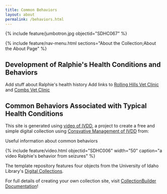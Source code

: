 ```yaml
---
title: Common Behaviors
layout: about
permalink: /behaviors.html
---
```


{% include feature/jumbotron.jpg objectid="SDHC067" %}

{% include feature/nav-menu.html sections="About the Collection;About the About Page" %}

## Development of Ralphie's Health Conditions and Behaviors

Add stuff about Ralphie's health history
Add links to [Rolling Hills Vet Clinic](https://rollinghillsvethospital.com/) and [Combs Vet Clinic](https://www.combsvetclinic.com/)

## Common Behaviors Associated with Typical Health Conditions

This site is generated using [video of IVDD](https://www.youtube.com/watch?v=u3DFNXvUEH0), a project to create a free and simple digital collection using [Consvative Management of IVDD](https://www.youtube.com/watch?v=SN_Sodwrd68) from: 

Useful information about common behaviors

{% include feature/video.html objectid="SDHC006" width="50" caption="a video Ralphie's behavior from seizures" %}

The template repository features four objects from the University of Idaho Library's [Digital Collections](https://www.lib.uidaho.edu/digital). 

For full details of creating your own collection site, visit [CollectionBuilder Documentation](https://collectionbuilder.github.io/cb-docs/)!



